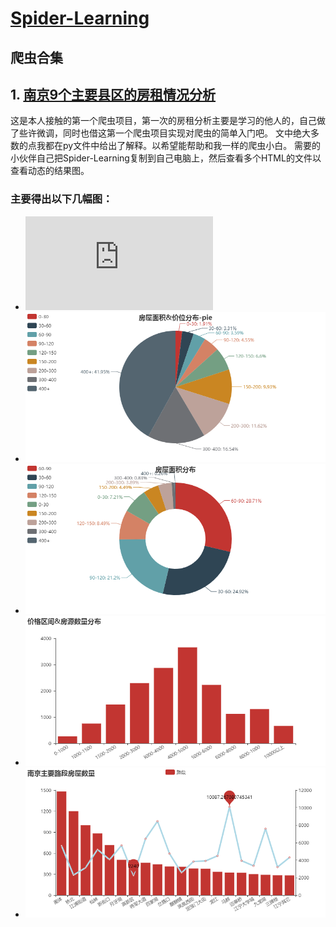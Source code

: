 # [Spider-Learning](https://github.com/geyixin/Spider-Learning)

## 爬虫合集

## 1. [南京9个主要县区的房租情况分析](https://github.com/geyixin/Spider-Learning/tree/master/NJ-lianjia-spider)
这是本人接触的第一个爬虫项目，第一次的房租分析主要是学习的他人的，自己做了些许微调，同时也借这第一个爬虫项目实现对爬虫的简单入门吧。
文中绝大多数的点我都在py文件中给出了解释。以希望能帮助和我一样的爬虫小白。
需要的小伙伴自己把Spider-Learning复制到自己电脑上，然后查看多个HTML的文件以查看动态的结果图。
### 主要得出以下几幅图：
+ ![房屋面积&价位分布-bar图](https://github.com/geyixin/Spider-Learning/blob/master/NJ-lianjia-spider/%E6%88%BF%E5%B1%8B%E9%9D%A2%E7%A7%AF%26%E4%BB%B7%E4%BD%8D%E5%88%86%E5%B8%83-bar.html)
+ ![房屋面积&价位分布-pie图](https://github.com/geyixin/Spider-Learning/blob/master/NJ-lianjia-spider/%E6%88%BF%E5%B1%8B%E9%9D%A2%E7%A7%AF%26%E4%BB%B7%E4%BD%8D%E5%88%86%E5%B8%83-pie.png)
+ ![房屋面积分布图](https://github.com/geyixin/Spider-Learning/blob/master/NJ-lianjia-spider/%E6%88%BF%E5%B1%8B%E9%9D%A2%E7%A7%AF%E5%88%86%E5%B8%83.png)
+ ![价格区间&房源数量分布图](https://github.com/geyixin/Spider-Learning/blob/master/NJ-lianjia-spider/%E4%BB%B7%E6%A0%BC%E5%8C%BA%E9%97%B4%26%E6%88%BF%E6%BA%90%E6%95%B0%E9%87%8F%E5%88%86%E5%B8%83.png)
+ ![主要路段房源数量分布图](https://github.com/geyixin/Spider-Learning/blob/master/NJ-lianjia-spider/%E5%8D%97%E4%BA%AC%E4%B8%BB%E8%A6%81%E8%B7%AF%E6%AE%B5%E6%88%BF%E5%B1%8B%E6%95%B0%E9%87%8F.png)
